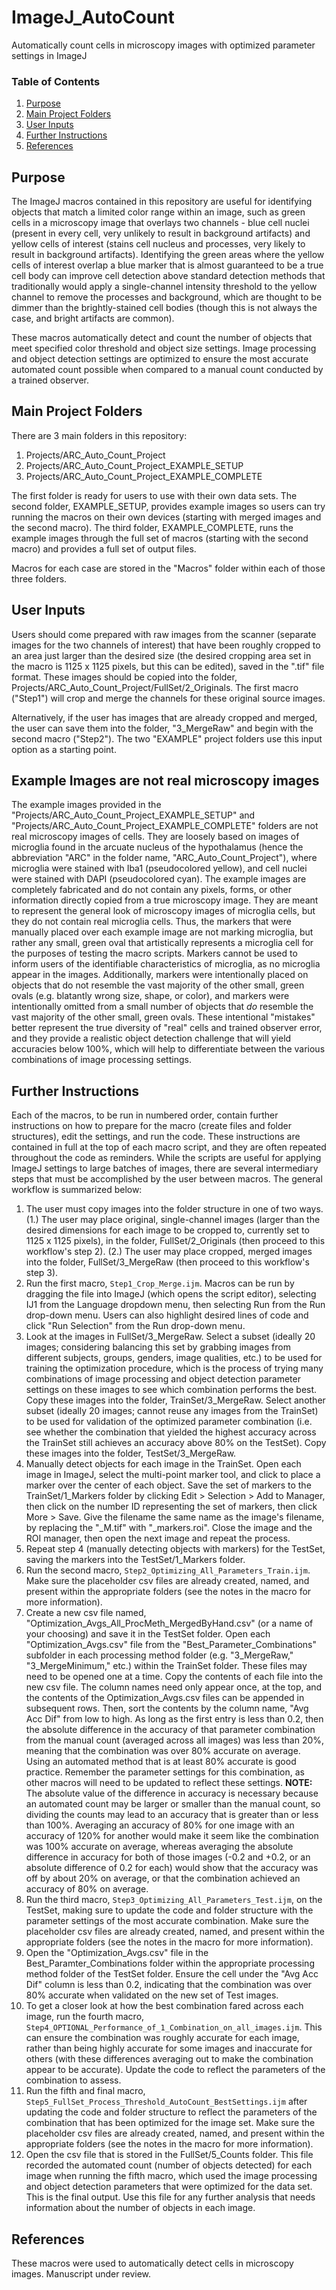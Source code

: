 # ImageJ_AutoCount
Automatically count cells in microscopy images with optimized parameter settings in ImageJ

### Table of Contents
1. [Purpose](#purpose)
2. [Main Project Folders](#main-project-folders)
3. [User Inputs](#user-inputs)
4. [Further Instructions](#further-instructions)
5. [References](#references)

## Purpose
The ImageJ macros contained in this repository are useful for identifying objects that match a limited color range within an image, such as green cells in a microscopy image that overlays two channels - blue cell nuclei (present in every cell, very unlikely to result in background artifacts) and yellow cells of interest (stains cell nucleus and processes, very likely to result in background artifacts). Identifying the green areas where the yellow cells of interest overlap a blue marker that is almost guaranteed to be a true cell body can improve cell detection above standard detection methods that traditionally would apply a single-channel intensity threshold to the yellow channel to remove the processes and background, which are thought to be dimmer than the brightly-stained cell bodies (though this is not always the case, and bright artifacts are common).

These macros automatically detect and count the number of objects that meet specified color threshold and object size settings. Image processing and object detection settings are optimized to ensure the most accurate automated count possible when compared to a manual count conducted by a trained observer.

## Main Project Folders
There are 3 main folders in this repository:
1. Projects/ARC_Auto_Count_Project
1. Projects/ARC_Auto_Count_Project_EXAMPLE_SETUP
1. Projects/ARC_Auto_Count_Project_EXAMPLE_COMPLETE

The first folder is ready for users to use with their own data sets. The second folder, EXAMPLE_SETUP, provides example images so users can try running the macros on their own devices (starting with merged images and the second macro). The third folder, EXAMPLE_COMPLETE, runs the example images through the full set of macros (starting with the second macro) and provides a full set of output files.

Macros for each case are stored in the "Macros" folder within each of those three folders.

## User Inputs
Users should come prepared with raw images from the scanner (separate images for the two channels of interest) that have been roughly cropped to an area just larger than the desired size (the desired cropping area set in the macro is 1125 x 1125 pixels, but this can be edited), saved in the ".tif" file format. These images should be copied into the folder, Projects/ARC_Auto_Count_Project/FullSet/2_Originals. The first macro ("Step1") will crop and merge the channels for these original source images.

Alternatively, if the user has images that are already cropped and merged, the user can save them into the folder, "3_MergeRaw" and begin with the second macro ("Step2"). The two "EXAMPLE" project folders use this input option as a starting point.

## Example Images are not real microscopy images
The example images provided in the "Projects/ARC_Auto_Count_Project_EXAMPLE_SETUP" and "Projects/ARC_Auto_Count_Project_EXAMPLE_COMPLETE" folders are not real microscopy images of cells. They are loosely based on images of microglia found in the arcuate nucleus of the hypothalamus (hence the abbreviation "ARC" in the folder name, "ARC_Auto_Count_Project"), where microglia were stained with Iba1 (pseudocolored yellow), and cell nuclei were stained with DAPI (pseudocolored cyan). The example images are completely fabricated and do not contain any pixels, forms, or other information directly copied from a true microscopy image. They are meant to represent the general look of microscopy images of microglia cells, but they do not contain real microglia cells. Thus, the markers that were manually placed over each example image are not marking microglia, but rather any small, green oval that artistically represents a microglia cell for the purposes of testing the macro scripts. Markers cannot be used to inform users of the identifiable characteristics of microglia, as no microglia appear in the images. Additionally, markers were intentionally placed on objects that do not resemble the vast majority of the other small, green ovals (e.g. blatantly wrong size, shape, or color), and markers were intentionally omitted from a small number of objects that *do* resemble the vast majority of the other small, green ovals. These intentional "mistakes" better represent the true diversity of "real" cells and trained observer error, and they provide a realistic object detection challenge that will yield accuracies below 100%, which will help to differentiate between the various combinations of image processing settings.

## Further Instructions
Each of the macros, to be run in numbered order, contain further instructions on how to prepare for the macro (create files and folder structures), edit the settings, and run the code. These instructions are contained in full at the top of each macro script, and they are often repeated throughout the code as reminders. While the scripts are useful for applying ImageJ settings to large batches of images, there are several intermediary steps that must be accomplished by the user between macros. The general workflow is summarized below:

1. The user must copy images into the folder structure in one of two ways. (1.) The user may place original, single-channel images (larger than the desired dimensions for each image to be cropped to, currently set to 1125 x 1125 pixels), in the folder, FullSet/2_Originals (then proceed to this workflow's step 2). (2.) The user may place cropped, merged images into the folder, FullSet/3_MergeRaw (then proceed to this workflow's step 3).
1. Run the first macro, `Step1_Crop_Merge.ijm`. Macros can be run by dragging the file into ImageJ (which opens the script editor), selecting IJ1 from the Language dropdown menu, then selecting Run from the Run drop-down menu. Users can also highlight desired lines of code and click "Run Selection" from the Run drop-down menu.
1. Look at the images in FullSet/3_MergeRaw. Select a subset (ideally 20 images; considering balancing this set by grabbing images from different subjects, groups, genders, image qualities, etc.) to be used for training the optimization procedure, which is the process of trying many combinations of image processing and object detection parameter settings on these images to see which combination performs the best. Copy these images into the folder, TrainSet/3_MergeRaw. Select another subset (ideally 20 images; cannot reuse any images from the TrainSet) to be used for validation of the optimized parameter combination (i.e. see whether the combination that yielded the highest accuracy across the TrainSet still achieves an accuracy above 80% on the TestSet). Copy these images into the folder, TestSet/3_MergeRaw.
1. Manually detect objects for each image in the TrainSet. Open each image in ImageJ, select the multi-point marker tool, and click to place a marker over the center of each object. Save the set of markers to the TrainSet/1_Markers folder by clicking Edit > Selection > Add to Manager, then click on the number ID representing the set of markers, then click More > Save. Give the filename the same name as the image's filename, by replacing the "_M.tif" with "_markers.roi". Close the image and the ROI manager, then open the next image and repeat the process.
1. Repeat step 4 (manually detecting objects with markers) for the TestSet, saving the markers into the TestSet/1_Markers folder.
1. Run the second macro, `Step2_Optimizing_All_Parameters_Train.ijm`. Make sure the placeholder csv files are already created, named, and present within the appropriate folders (see the notes in the macro for more information).
1. Create a new csv file named, "Optimization_Avgs_All_ProcMeth_MergedByHand.csv" (or a name of your choosing) and save it in the TestSet folder. Open each "Optimization_Avgs.csv" file from the "Best_Parameter_Combinations" subfolder in each processing method folder (e.g. "3_MergeRaw," "3_MergeMinimum," etc.) within the TrainSet folder. These files may need to be opened one at a time. Copy the contents of each file into the new csv file. The column names need only appear once, at the top, and the contents of the Optimization_Avgs.csv files can be appended in subsequent rows. Then, sort the contents by the column name, "Avg Acc Dif" from low to high. As long as the first entry is less than 0.2, then the absolute difference in the accuracy of that parameter combination from the manual count (averaged across all images) was less than 20%, meaning that the combination was over 80% accurate on average. Using an automated method that is at least 80% accurate is good practice. Remember the parameter settings for this combination, as other macros will need to be updated to reflect these settings. **NOTE:** The absolute value of the difference in accuracy is necessary because an automated count may be larger or smaller than the manual count, so dividing the counts may lead to an accuracy that is greater than or less than 100%. Averaging an accuracy of 80% for one image with an accuracy of 120% for another would make it seem like the combination was 100% accurate on average, whereas averaging the absolute difference in accuracy for both of those images (-0.2 and +0.2, or an absolute difference of 0.2 for each) would show that the accuracy was off by about 20% on average, or that the combination achieved an accuracy of 80% on average.
1. Run the third macro, `Step3_Optimizing_All_Parameters_Test.ijm`, on the TestSet, making sure to update the code and folder structure with the parameter settings of the most accurate combination. Make sure the placeholder csv files are already created, named, and present within the appropriate folders (see the notes in the macro for more information).
1. Open the "Optimization_Avgs.csv" file in the Best_Paramter_Combinations folder within the appropriate processing method folder of the TestSet folder. Ensure the cell under the "Avg Acc Dif" column is less than 0.2, indicating that the combination was over 80% accurate when validated on the new set of Test images.
3. To get a closer look at how the best combination fared across each image, run the fourth macro, `Step4_OPTIONAL_Performance_of_1_Combination_on_all_images.ijm`. This can ensure the combination was roughly accurate for each image, rather than being highly accurate for some images and inaccurate for others (with these differences averaging out to make the combination appear to be accurate). Update the code to reflect the parameters of the combination to assess.
1. Run the fifth and final macro, `Step5_FullSet_Process_Threshold_AutoCount_BestSettings.ijm` after updating the code and folder structure to reflect the parameters of the combination that has been optimized for the image set. Make sure the placeholder csv files are already created, named, and present within the appropriate folders (see the notes in the macro for more information).
1. Open the csv file that is stored in the FullSet/5_Counts folder. This file recorded the automated count (number of objects detected) for each image when running the fifth macro, which used the image processing and object detection parameters that were optimized for the data set. This is the final output. Use this file for any further analysis that needs information about the number of objects in each image.

## References
These macros were used to automatically detect cells in microscopy images. Manuscript under review.

